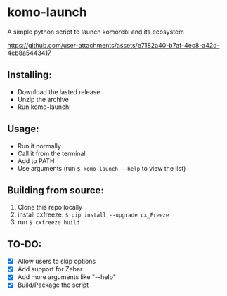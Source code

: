# komo-launch
A simple python script to launch komorebi and its ecosystem

https://github.com/user-attachments/assets/e7182a40-b7af-4ec8-a42d-4eb8a5443417

## Installing:
- Download the lasted release
- Unzip the archive
- Run komo-launch!

## Usage:
- Run it normally
- Call it from the terminal
- Add to PATH
- Use arguments (run `$ komo-launch --help` to view the list)

## Building from source:
1. Clone this repo locally
2. install cxfreeze:
`$ pip install --upgrade cx_Freeze`
3. run `$ cxfreeze build`

## TO-DO:
- [x] Allow users to skip options
- [x] Add support for Zebar
- [x] Add more arguments like "--help"
- [x] Build/Package the script
